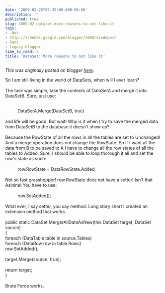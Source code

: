 ```yaml
---
date: '2009-02-25T07:35:00.000-08:00'
description: ''
published: true
slug: 2009-02-dataset-more-reasons-to-not-like-it
tags:
- .Net
- http://schemas.google.com/blogger/2008/kind#post
- Rant
- legacy-blogger
time_to_read: 5
title: 'DataSet: More reasons to not like it'
---
```


*This was originally posted on blogger [here](https://techshorts.blogspot.com/2009/02/dataset-more-reasons-to-not-like-it.html)*.

So I am still living in the world of DataSets, when will I ever learn?<br /><br />The task was simple, take the contents of DataSetA and merge it into DataSetB.  Sure, just use:<br /><div style="margin-left: 40px;"><br />DataSetA.Merge(DataSetB, true)<br /></div><br />and life will be good.  But wait!  Why is it when I try to save the merged data from DataSetB to the database it doesn't show up?<br /><br />Because the RowState of all the rows in all the tables are set to Unchanged!  And a merge operation does not change the RowState.  So if I want all the data from B to be saved to A I have to change all the row states of all the tables to Added.  Sure, I should be able to loop thorough it all and set the row's state as such:<br /><br /><div style="margin-left: 40px;">row.RowState = DataRowState.Added;<br /></div><br />Not so fast grasshopper!  row.RowState does not have a setter!  Isn't that Asinine!  You have to use:<br /><br /><div style="margin-left: 40px;">row.SetAdded();<br /></div><br />What ever, I say setter, you say method.  Long story short I created an extension method that works.<br /><br />public static DataSet MergerAllDataAsNew(this DataSet target, DataSet source)<br />{<br />    foreach (DataTable table in source.Tables)<br />        foreach (DataRow row in table.Rows)<br />            row.SetAdded();<br /><br />    target.Merge(source, true);<br /><br />    return target;<br />}<br /><br />Brute Force works.